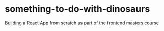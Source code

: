 # something-to-do-with-dinosaurs
Building a React App from scratch as part of the frontend masters course
